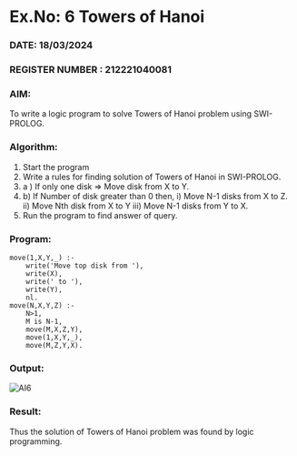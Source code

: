 # Ex.No: 6   Towers of Hanoi   
### DATE: 18/03/2024                                                                            
### REGISTER NUMBER : 212221040081
### AIM: 
To  write  a logic program  to solve Towers of Hanoi problem  using SWI-PROLOG. 
### Algorithm:
1. Start the program
2.  Write a rules for finding solution of Towers of Hanoi in SWI-PROLOG.
3.  a )	If only one disk  => Move disk from X to Y.
4.  b)	If Number of disk greater than 0 then,
       i)	Move  N-1 disks from X to Z.
      ii)	Move  Nth disk from X to Y
     iii)	Move  N-1 disks from Y to X.
5. Run the program  to find answer of  query.

### Program:
```
move(1,X,Y,_) :-  
    write('Move top disk from '), 
    write(X), 
    write(' to '), 
    write(Y), 
    nl. 
move(N,X,Y,Z) :- 
    N>1, 
    M is N-1, 
    move(M,X,Z,Y), 
    move(1,X,Y,_), 
    move(M,Z,Y,X).
```



### Output:
![AI6](https://github.com/keerthanaa10/AI_Lab_2023-24/assets/132996371/4f909555-e0d1-457b-9253-dd6b40c32019)





### Result:
Thus the solution of Towers of Hanoi problem was found by logic programming.
